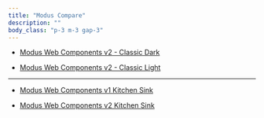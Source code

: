 ```yaml
---
title: "Modus Compare"
description: ""
body_class: "p-3 m-3 gap-3"
---
```


- [Modus Web Components v2 - Classic Dark](classic-dark/)

- [Modus Web Components v2 - Classic Light](classic-light/)

---

- [Modus Web Components v1 Kitchen Sink](v1/)

- [Modus Web Components v2 Kitchen Sink](v2/)
